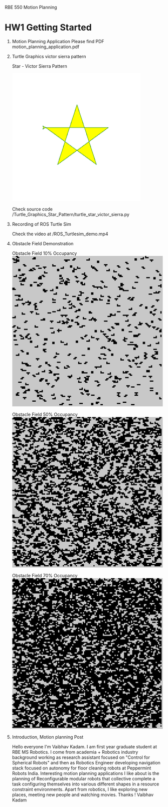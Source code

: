 RBE 550 Motion Planning
# HW1 Getting Started


1. Motion Planning Application
   Please find PDF motion_planning_application.pdf

2. Turtle Graphics victor sierra pattern 
   
   Star - Victor Sierra Pattern

   ![Star Pattern](./Turtle_Graphics_Star_Pattern/turtle_star_victor-sierra.png)


   Check source code /Turtle_Graphics_Star_Pattern/turtle_star_victor_sierra.py


3. Recording of ROS Turtle Sim 

   Check the video at /ROS_Turtlesim_demo.mp4

4. Obstacle Field Demonstration

   Obstacle Field 10% Occupancy
   ![Obstacle Field 10%](./obstacle_field/obstacle_field_10_occupancy.jpg)

   Obstacle Field 50% Occupancy
   ![Obstacle Field 50%](./obstacle_field/obstacle_field_50_occupancy.jpg)

   Obstacle Field 70% Occupancy
   ![Obstacle Field 70%](./obstacle_field/obstacle_field_70_occupancy.jpg)

5. Introduction, Motion planning Post

      Hello everyone
      I'm Vaibhav Kadam. I am first year graduate student at RBE MS Robotics. I come from academia + Robotics industry background working as research assistant focused on "Control for Spherical Robots" and then as Robotics Engineer developing navigation stack focused on autonomy for floor cleaning robots at Peppermint Robots India. 
      Interesting motion planning applications I like about is the planning of Reconfigurable modular robots that collective complete a task configuring themselves into various different shapes in a resource constraint environments.
      Apart from robotics, I like exploring new places, meeting new people and watching movies.
      Thanks !
      Vaibhav Kadam